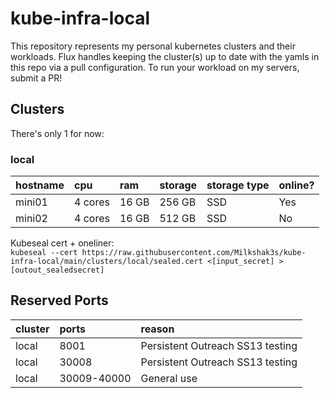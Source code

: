 # kube-infra-local
This repository represents my personal kubernetes clusters and their workloads. Flux handles keeping the cluster(s) up to date with the yamls in this repo via a pull configuration. To run your workload on my servers, submit a PR!

## Clusters
There's only 1 for now:

### local

| hostname | cpu | ram | storage | storage type | online? |
|:----------|:----------|:----------|:----------|:----------|:----------|
| mini01 | 4 cores | 16 GB | 256 GB | SSD | Yes |
| mini02 | 4 cores | 16 GB | 512 GB | SSD | No |

Kubeseal cert + oneliner:  
```kubeseal --cert https://raw.githubusercontent.com/Milkshak3s/kube-infra-local/main/clusters/local/sealed.cert <[input_secret] >[outout_sealedsecret]```

## Reserved Ports

| cluster | ports | reason |
|:--|:--|:--|
| local | 8001 | Persistent Outreach SS13 testing |
| local | 30008 | Persistent Outreach SS13 testing |
| local | 30009-40000 | General use |
